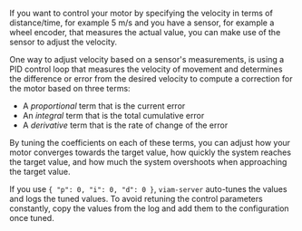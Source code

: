 If you want to control your motor by specifying the velocity in terms of distance/time, for example 5 m/s and you have a sensor, for example a wheel encoder, that measures the actual value, you can make use of the sensor to adjust the velocity.

One way to adjust velocity based on a sensor's measurements, is using a PID control loop that measures the velocity of movement and determines the difference or error from the desired velocity to compute a correction for the motor based on three terms:

- A _proportional_ term that is the current error
- An _integral_ term that is the total cumulative error
- A _derivative_ term that is the rate of change of the error

By tuning the coefficients on each of these terms, you can adjust how your motor converges towards the target value, how quickly the system reaches the target value, and how much the system overshoots when approaching the target value.

If you use `{ "p": 0, "i": 0, "d": 0 }`, `viam-server` auto-tunes the values and logs the tuned values. To avoid retuning the control parameters constantly, copy the values from the log and add them to the configuration once tuned.
